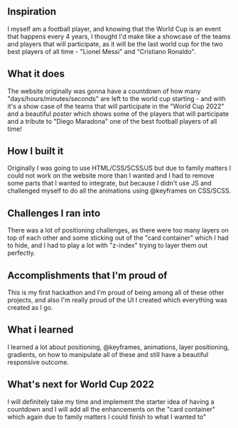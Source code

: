 

## Inspiration

I  myself am a football player, and knowing that the World Cup is an event that happens every 4 years, I thought I'd make like a showcase of the teams and players that will participate, as it will be the last world cup for the two best players of all time - "Lionel Messi" and "Cristiano Ronaldo".

## What it does

The website originally was gonna have a countdown of how many "days/hours/minutes/seconds" are left to the world cup starting - and with it's a show case of the teams that will participate in the "World Cup 2022" and a beautiful poster which shows some of the players that will participate and a tribute to "Diego Maradona" one of the best football players of all time!

## How I built it
Originally I was going to use HTML/CSS/SCSS/JS but due to family matters I could not work on the website more than I wanted and I had to remove some parts that I wanted to integrate, but because I didn't use JS and challenged myself to do all the animations using @keyframes on CSS/SCSS.

## Challenges I ran into
There was a lot of positioning challenges, as there were too many layers on top of each other and some sticking out of the "card container" which I had to hide, and I had to play a lot with "z-index" trying to layer them out perfectly.

## Accomplishments that I'm proud of

This is my first hackathon and I'm proud of being among all of these other projects, and also I'm really proud of the UI I created which everything was created as I go.


## What i learned

I learned a lot about positioning, @keyframes, animations, layer positioning, gradients, on how to manipulate all of these and still have a beautiful responsive outcome.

## What's next for World Cup 2022

I will definitely take my time and implement the starter idea of having a countdown and I will add all the enhancements on the "card container" which again due to family matters I could finish to what I wanted to"
